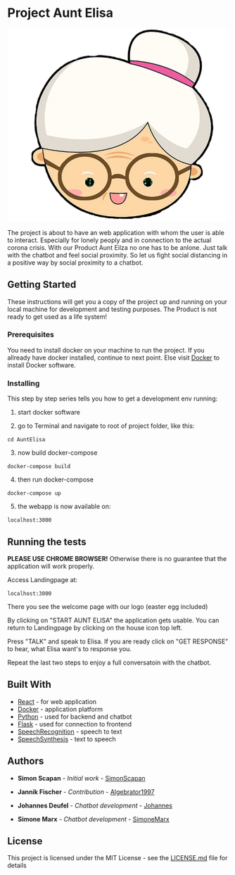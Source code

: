 # Project Aunt Elisa

![logo](logo/auntelisa.jpg)


The project is about to have an web application with whom the user is able to interact.
Especially for lonely peoply and in connection to the actual corona crisis.
With our Product Aunt Eilza no one has to be anlone. Just talk with the chatbot and feel social proximity.
So let us fight social distancing in a positive way by social proximity to a chatbot.

## Getting Started

These instructions will get you a copy of the project up and running on your local machine for development and testing purposes. 
The Product is not ready to get used as a life system!

### Prerequisites

You need to install docker on your machine to run the project.
If you allready have docker installed, continue to next point.
Else visit [Docker](https://docs.docker.com/get-docker/) to install Docker software.

### Installing

This step by step series tells you how to get a development env running:

1. start docker software

2. go to Terminal and navigate to root of project folder, like this:


```
cd AuntElisa
```

3. now build docker-compose

```
docker-compose build
```

4. then run docker-compose

```
docker-compose up
```

5. the webapp is now available on:

```
localhost:3000
```


## Running the tests

**PLEASE USE CHROME BROWSER!**
Otherwise there is no guarantee that the application will work properly.

Access Landingpage at:

```
localhost:3000
```

There you see the welcome page with our logo (easter egg included)

By clicking on "START AUNT ELISA" the application gets usable.
You can return to Landingpage by clicking on the house icon top left.

Press "TALK" and speak to Elisa.
If you are ready click on "GET RESPONSE" to hear, what Elisa want's to response you.

Repeat the last two steps to enjoy a full conversatoin with the chatbot.



## Built With

* [React](https://reactjs.org) - for web application
* [Docker](https://www.docker.com) - application platform
* [Python](https://www.python.org) - used for backend and chatbot
* [Flask](https://pypi.org/project/Flask/) - used for connection to frontend
* [SpeechRecognition](https://developer.mozilla.org/en-US/docs/Web/API/SpeechRecognition) - speech to text
* [SpeechSynthesis](https://developer.mozilla.org/de/docs/Web/API/SpeechSynthesis) - text to speech


## Authors

* **Simon Scapan** - *Initial work* - [SimonScapan](https://github.com/SimonScapan)

* **Jannik Fischer** - *Contribution* - [Algebrator1997](https://github.com/Algebrator1997)

* **Johannes Deufel** - *Chatbot development* - [Johannes](https://github.com/Johannes998)

* **Simone Marx** - *Chatbot development* - [SimoneMarx](https://github.com/SimoneMarx)



## License

This project is licensed under the MIT License - see the [LICENSE.md](LICENSE.md) file for details

